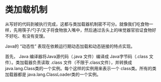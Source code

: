 # 类加载机制
  从写好的代码到被执行完成，这都与类加载器机制密不可分。就像我们吃食物一样，先用筷子/勺子/叉子将食物放入嘴中，然后通过舌头上的味觉器官验证食物好不好吃、有没有变馊。<br>

  Java的 “动态性” 表现在依赖运行期动态加载和动态链接的特点实现。<br>

  首先， Java 编译器将Java源代码（.java 文件）编译成 Java字节码（.class 文件）。类加载器负责读取 .class 文件（不限于.class文件），并转换成 java.lang.Class类的一个实例。每个这样的实例用来表示一个 class类。所有的类加载器都是 java.lang.ClassLoader类的一个实例。
